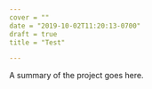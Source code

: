 ```yaml
---
cover = ""
date = "2019-10-02T11:20:13-0700"
draft = true
title = "Test"

---
```


A summary of the project goes here.
